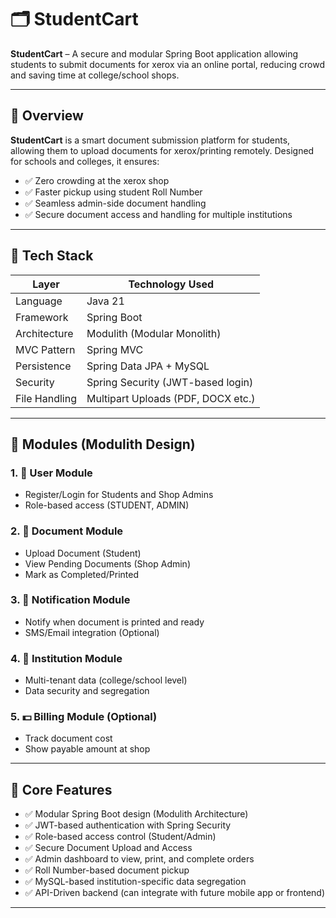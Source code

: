 # 🗂️ StudentCart

**StudentCart** – A secure and modular Spring Boot application allowing students to submit documents for xerox via an online portal, reducing crowd and saving time at college/school shops.

---

## 🎯 Overview

**StudentCart** is a smart document submission platform for students, allowing them to upload documents for xerox/printing remotely. Designed for schools and colleges, it ensures:

- ✅ Zero crowding at the xerox shop  
- ✅ Faster pickup using student Roll Number  
- ✅ Seamless admin-side document handling  
- ✅ Secure document access and handling for multiple institutions  

---

## 🧰 Tech Stack

| Layer          | Technology Used                    |
|----------------|------------------------------------|
| Language       | Java 21                            |
| Framework      | Spring Boot                        |
| Architecture   | Modulith (Modular Monolith)        |
| MVC Pattern    | Spring MVC                         |
| Persistence    | Spring Data JPA + MySQL            |
| Security       | Spring Security (JWT-based login)  |
| File Handling  | Multipart Uploads (PDF, DOCX etc.) |

---

## 🧩 Modules (Modulith Design)

### 1. 👥 User Module
- Register/Login for Students and Shop Admins
- Role-based access (STUDENT, ADMIN)

### 2. 📄 Document Module
- Upload Document (Student)
- View Pending Documents (Shop Admin)
- Mark as Completed/Printed

### 3. 🔔 Notification Module
- Notify when document is printed and ready
- SMS/Email integration (Optional)

### 4. 🏫 Institution Module
- Multi-tenant data (college/school level)
- Data security and segregation

### 5. 💵 Billing Module (Optional)
- Track document cost
- Show payable amount at shop

---

## 📁 Core Features

- ✅ Modular Spring Boot design (Modulith Architecture)  
- ✅ JWT-based authentication with Spring Security  
- ✅ Role-based access control (Student/Admin)  
- ✅ Secure Document Upload and Access  
- ✅ Admin dashboard to view, print, and complete orders  
- ✅ Roll Number-based document pickup  
- ✅ MySQL-based institution-specific data segregation  
- ✅ API-Driven backend (can integrate with future mobile app or frontend)  

---
